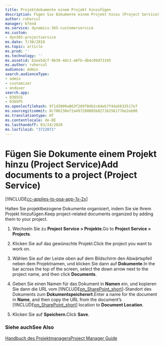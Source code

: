 ```yaml
---
title: Projektdokumente einem Projekt hinzufügen
description: Fügen Sie Dokumente einem Projekt hinzu (Project Service)
author: ruhercul
manager: kfend
ms.service: dynamics-365-customerservice
ms.custom:
- dyn365-projectservice
ms.date: 7/30/2018
ms.topic: article
ms.prod: ''
ms.technology: ''
ms.assetid: b1ee5dcf-9b39-4dc3-a0fb-db4c09d73195
ms.author: ruhercul
audience: Admin
search.audienceType:
- admin
- customizer
- enduser
search.app:
- D365CE
- D365PS
ms.openlocfilehash: 9f1d3009a863f289704b2c6deb7f4da5633517e7
ms.sourcegitcommit: 8c786230ef2a497280885b827162561776e2eb00
ms.translationtype: HT
ms.contentlocale: de-DE
ms.lasthandoff: 03/24/2020
ms.locfileid: "3722071"
---
```

# <a name="add-documents-to-a-project-project-service"></a><span data-ttu-id="8966a-103">Fügen Sie Dokumente einem Projekt hinzu (Project Service)</span><span class="sxs-lookup"><span data-stu-id="8966a-103">Add documents to a project (Project Service)</span></span>

[!INCLUDE[cc-applies-to-psa-app-1x-2x](../includes/cc-applies-to-psa-app-1x-2x.md)]

<span data-ttu-id="8966a-104">Halten Sie projektbezogene Dokumente organisiert, indem Sie sie Ihrem Projekt hinzufügen.</span><span class="sxs-lookup"><span data-stu-id="8966a-104">Keep project-related documents organized by adding them to your project.</span></span>  
  
1. <span data-ttu-id="8966a-105">Wechseln Sie zu **Project Service > Projekte**.</span><span class="sxs-lookup"><span data-stu-id="8966a-105">Go to **Project Service > Projects**.</span></span>  
  
2. <span data-ttu-id="8966a-106">Klicken Sie auf das gewünschte Projekt.</span><span class="sxs-lookup"><span data-stu-id="8966a-106">Click the project you want to work on.</span></span>  
  
3. <span data-ttu-id="8966a-107">Wählen Sie auf der Leiste oben auf dem Bildschirm den Abwärtspfeil neben dem Projektnamen, und klicken Sie dann auf **Dokumente**.</span><span class="sxs-lookup"><span data-stu-id="8966a-107">In the bar across the top of the screen, select the down arrow next to the project name, and then click **Documents**.</span></span>  
  
4. <span data-ttu-id="8966a-108">Geben Sie einen Namen für das Dokument in **Namen** ein, und kopieren Sie dann die URL vom [!INCLUDE[pn_SharePoint_short](../includes/pn-sharepoint-short.md)]-Standort des Dokuments zum **Dokumentspeicherort**.</span><span class="sxs-lookup"><span data-stu-id="8966a-108">Enter a name for the document in **Name**,  and then copy the URL from the document’s [!INCLUDE[pn_SharePoint_short](../includes/pn-sharepoint-short.md)] location to **Document Location**.</span></span>  
  
5. <span data-ttu-id="8966a-109">Klicken Sie auf **Speichern**.</span><span class="sxs-lookup"><span data-stu-id="8966a-109">Click **Save**.</span></span>  
  
### <a name="see-also"></a><span data-ttu-id="8966a-110">Siehe auch</span><span class="sxs-lookup"><span data-stu-id="8966a-110">See Also</span></span>  
 [<span data-ttu-id="8966a-111">Handbuch des Projektmanagers</span><span class="sxs-lookup"><span data-stu-id="8966a-111">Project Manager Guide</span></span>](../project-service/project-manager-guide.md)
